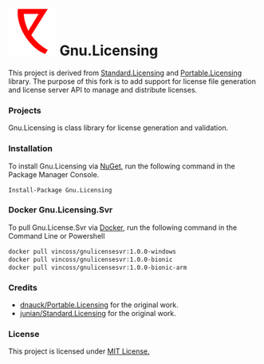 # ![Logo](/logo.png?raw=true)  Gnu.Licensing

This project is derived from [Standard.Licensing](https://github.com/junian/standard.Licensing) and [Portable.Licensing](https://github.com/dnauck/Portable.Licensing/) library. The purpose of this fork is to add support for license file generation and license server API to manage and distribute licenses.

### Projects

Gnu.Licensing is class library for license generation and validation.  

### Installation
To install Gnu.Licensing via [NuGet](https://www.nuget.org/packages/Gnu.Licensing), run the following command in the Package Manager Console.
```
Install-Package Gnu.Licensing
```

### Docker Gnu.Licensing.Svr
To pull Gnu.License.Svr via [Docker](https://hub.docker.com/r/vincoss/gnulicensesvr), run the following command in the Command Line or Powershell
```
docker pull vincoss/gnulicensesvr:1.0.0-windows
docker pull vincoss/gnulicensesvr:1.0.0-bionic
docker pull vincoss/gnulicensesvr:1.0.0-bionic-arm
```

### Credits

* [dnauck/Portable.Licensing](https://github.com/dnauck/Portable.Licensing/) for the original work.
* [junian/Standard.Licensing](https://github.com/junian/standard.Licensing/) for the original work.

### License

This project is licensed under [MIT License.](https://github.com/vincoss/gnu.licensing/blob/master/LICENSE/raw=true)  

